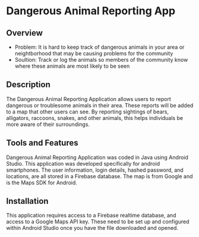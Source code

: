 # Dangerous Animal Reporting App

## Overview
* Problem: It is hard to keep track of dangerous animals in your area or neightborhood that may be causing problems for the community
* Soultion: Track or log the animals so members of the community know where these animals are most likely to be seen
## Description
The Dangerous Animal Reporting Application allows users to report dangerous or troublesome animals in their area. These reports will be added to a map that other users can see. By reporting sightings of bears, alligators, raccoons, snakes, and other animals, this helps individuals be more aware of their surroundings.
## Tools and Features
Dangerous Animal Reporting Application was coded in Java using Android Studio. This application was developed specifically for android smartphones. The user information, login details, hashed password, and locations, are all stored in a Firebase database. The map is from Google and is the Maps SDK for Android.
## Installation
This application requires access to a Firebase realtime database, and access to a Google Maps API key. These need to be set up and configured within Android Studio once you have the file downloaded and opened.  

